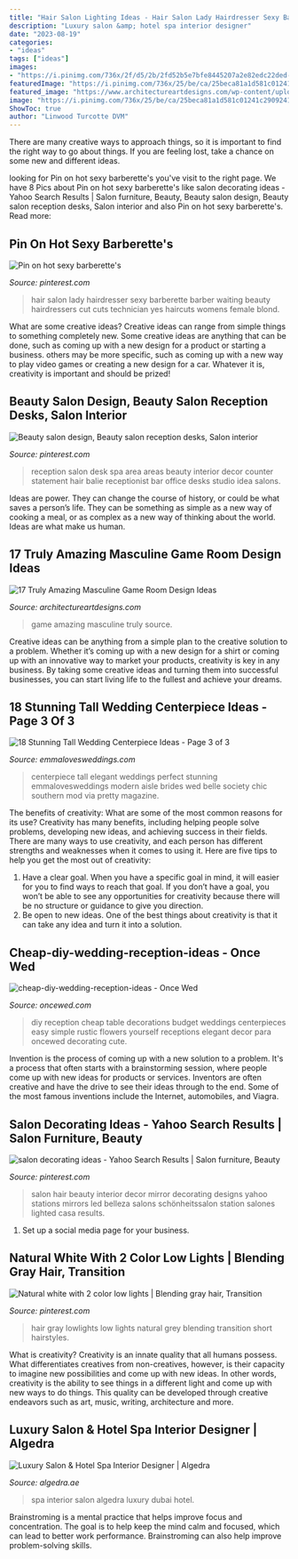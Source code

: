 ```yaml
---
title: "Hair Salon Lighting Ideas - Hair Salon Lady Hairdresser Sexy Barberette Barber Waiting Beauty Hairdressers Cut Cuts Technician Yes Haircuts Womens Female Blond"
description: "Luxury salon &amp; hotel spa interior designer"
date: "2023-08-19"
categories:
- "ideas"
tags: ["ideas"]
images:
- "https://i.pinimg.com/736x/2f/d5/2b/2fd52b5e7bfe8445207a2e82edc22ded--hair-studio-gray-hair.jpg"
featuredImage: "https://i.pinimg.com/736x/25/be/ca/25beca81a1d581c01241c2909241a048.jpg"
featured_image: "https://www.architectureartdesigns.com/wp-content/uploads/2015/01/144-630x419.jpg"
image: "https://i.pinimg.com/736x/25/be/ca/25beca81a1d581c01241c2909241a048.jpg"
ShowToc: true
author: "Linwood Turcotte DVM"
---
```



There are many creative ways to approach things, so it is important to find the right way to go about things. If you are feeling lost, take a chance on some new and different ideas.

	

		
looking for Pin on hot sexy barberette&#039;s you've visit to the right page. We have 8 Pics about Pin on hot sexy barberette&#039;s like salon decorating ideas - Yahoo Search Results | Salon furniture, Beauty, Beauty salon design, Beauty salon reception desks, Salon interior and also Pin on hot sexy barberette&#039;s. Read more:
		
    
## Pin On Hot Sexy Barberette&#039;s

<img loading=lazy src="https://i.pinimg.com/736x/25/be/ca/25beca81a1d581c01241c2909241a048.jpg" onerror="this.onerror=null;this.src='https://tse1.mm.bing.net/th?id=OIP.NwJuhIeQ3EVOJzFz9y4cAAAAAA&amp;pid=15.1';" alt="Pin on hot sexy barberette&#039;s">

_Source: pinterest.com_

>hair salon lady hairdresser sexy barberette barber waiting beauty hairdressers cut cuts technician yes haircuts womens female blond. 

	

What are some creative ideas?
Creative ideas can range from simple things to something completely new. Some creative ideas are anything that can be done, such as coming up with a new design for a product or starting a business. others may be more specific, such as coming up with a new way to play video games or creating a new design for a car. Whatever it is, creativity is important and should be prized!

    
## Beauty Salon Design, Beauty Salon Reception Desks, Salon Interior

<img loading=lazy src="https://i.pinimg.com/736x/7e/90/c5/7e90c57c1ebf954d6303dec79917b2ab--salon-reception-area-spa-reception.jpg" onerror="this.onerror=null;this.src='https://tse3.mm.bing.net/th?id=OIP.3HweVpDMTudcz5lZveYDXAHaJ4&amp;pid=15.1';" alt="Beauty salon design, Beauty salon reception desks, Salon interior">

_Source: pinterest.com_

>reception salon desk spa area areas beauty interior decor counter statement hair balie receptionist bar office desks studio idea salons. 

	

Ideas are power. They can change the course of history, or could be what saves a person’s life. They can be something as simple as a new way of cooking a meal, or as complex as a new way of thinking about the world. Ideas are what make us human.

    
## 17 Truly Amazing Masculine Game Room Design Ideas

<img loading=lazy src="https://www.architectureartdesigns.com/wp-content/uploads/2015/01/144-630x419.jpg" onerror="this.onerror=null;this.src='https://tse2.mm.bing.net/th?id=OIP.SnAf9n3pTf6-pCQWVAmcbAHaE7&amp;pid=15.1';" alt="17 Truly Amazing Masculine Game Room Design Ideas">

_Source: architectureartdesigns.com_

>game amazing masculine truly source. 

	

Creative ideas can be anything from a simple plan to the creative solution to a problem. Whether it’s coming up with a new design for a shirt or coming up with an innovative way to market your products, creativity is key in any business. By taking some creative ideas and turning them into successful businesses, you can start living life to the fullest and achieve your dreams.

    
## 18 Stunning Tall Wedding Centerpiece Ideas - Page 3 Of 3

<img loading=lazy src="http://emmalovesweddings.com/wp-content/uploads/2017/09/elegant-tall-rose-wedding-centerpiece-ideas.jpg" onerror="this.onerror=null;this.src='https://tse2.mm.bing.net/th?id=OIP.l8NbpAzExcRXClKBMa7jOgHaLH&amp;pid=15.1';" alt="18 Stunning Tall Wedding Centerpiece Ideas - Page 3 of 3">

_Source: emmalovesweddings.com_

>centerpiece tall elegant weddings perfect stunning emmalovesweddings modern aisle brides wed belle society chic southern mod via pretty magazine. 

	

The benefits of creativity: What are some of the most common reasons for its use?
Creativity has many benefits, including helping people solve problems, developing new ideas, and achieving success in their fields. There are many ways to use creativity, and each person has different strengths and weaknesses when it comes to using it. Here are five tips to help you get the most out of creativity: 
1. Have a clear goal. When you have a specific goal in mind, it will easier for you to find ways to reach that goal. If you don’t have a goal, you won’t be able to see any opportunities for creativity because there will be no structure or guidance to give you direction. 
2. Be open to new ideas. One of the best things about creativity is that it can take any idea and turn it into a solution.

    
## Cheap-diy-wedding-reception-ideas - Once Wed

<img loading=lazy src="https://www.oncewed.com/wp-content/uploads/2010/04/cheap-diy-wedding-reception-ideas.jpg" onerror="this.onerror=null;this.src='https://tse1.mm.bing.net/th?id=OIP.0YqCTCxwGm3AMKDwx-yAtwHaE7&amp;pid=15.1';" alt="cheap-diy-wedding-reception-ideas - Once Wed">

_Source: oncewed.com_

>diy reception cheap table decorations budget weddings centerpieces easy simple rustic flowers yourself receptions elegant decor para oncewed decorating cute. 

	

Invention is the process of coming up with a new solution to a problem. It's a process that often starts with a brainstorming session, where people come up with new ideas for products or services. Inventors are often creative and have the drive to see their ideas through to the end. Some of the most famous inventions include the Internet, automobiles, and Viagra.

    
## Salon Decorating Ideas - Yahoo Search Results | Salon Furniture, Beauty

<img loading=lazy src="https://i.pinimg.com/736x/2d/dc/ca/2ddcca6f861cd0a9c08bf37d5fa96648.jpg" onerror="this.onerror=null;this.src='https://tse4.mm.bing.net/th?id=OIP.4TmMRaoq_D3pXyihy-0NAwHaLG&amp;pid=15.1';" alt="salon decorating ideas - Yahoo Search Results | Salon furniture, Beauty">

_Source: pinterest.com_

>salon hair beauty interior decor mirror decorating designs yahoo stations mirrors led belleza salons schönheitssalon station salones lighted casa results. 

	

1. Set up a social media page for your business.

    
## Natural White With 2 Color Low Lights | Blending Gray Hair, Transition

<img loading=lazy src="https://i.pinimg.com/736x/2f/d5/2b/2fd52b5e7bfe8445207a2e82edc22ded--hair-studio-gray-hair.jpg" onerror="this.onerror=null;this.src='https://tse1.mm.bing.net/th?id=OIP.3gdmhq0lVcd5qsUwxF0JWgAAAA&amp;pid=15.1';" alt="Natural white with 2 color low lights | Blending gray hair, Transition">

_Source: pinterest.com_

>hair gray lowlights low lights natural grey blending transition short hairstyles. 

	

What is creativity?
Creativity is an innate quality that all humans possess. What differentiates creatives from non-creatives, however, is their capacity to imagine new possibilities and come up with new ideas. In other words, creativity is the ability to see things in a different light and come up with new ways to do things. This quality can be developed through creative endeavors such as art, music, writing, architecture and more.

    
## Luxury Salon &amp; Hotel Spa Interior Designer | Algedra

<img loading=lazy src="http://algedra.ae/files/interior_design_new_images/spa_main/services_interior_design_hospitality_spa_main_1.jpg" onerror="this.onerror=null;this.src='https://tse4.mm.bing.net/th?id=OIP.1gAZfV4KHkKiWjDWzbVJcQHaEo&amp;pid=15.1';" alt="Luxury Salon &amp; Hotel Spa Interior Designer | Algedra">

_Source: algedra.ae_

>spa interior salon algedra luxury dubai hotel. 

	

Brainstroming is a mental practice that helps improve focus and concentration. The goal is to help keep the mind calm and focused, which can lead to better work performance. Brainstroming can also help improve problem-solving skills.

